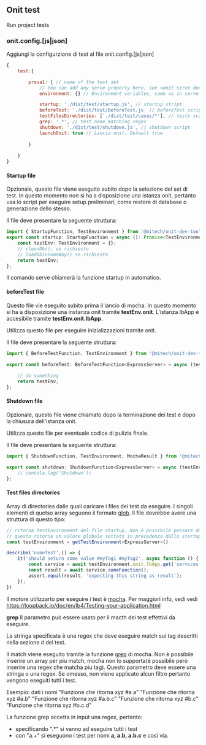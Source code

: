 ## Onit test

Run project tests

### onit.config.[js|json]

Aggiungi la configurzione di test al file onit.config.[js|json]

```js
{
    test:{

        prova1: { // name of the test set
            // You can add any serve property here, see <onit serve docs>
            environment: {} // Environment variables, same as in serve

            startup: './dist/test/startup.js', // startup stript. 
            beforeTest: './dist/test/beforeTest.js' // beforeTest script
            testFilesDirectories: ['./dist/test/cases/*'], // tests scan directories
            grep: '.*', // test name matching regex
            shutdown: './dist/test/shutdown.js', // shutdown script
            launchOnit: true // Lancia onit. Default true
            
        }
    
    }
}
```

#### Startup file

Opzionale, questo file viene eseguito subito dopo la selezione del set di test. 
In questo momento non si ha a disposizione una istanza onit, pertanto usa lo script per eseguire setup preliminari, come restore di database o generazione dello stesso.

Il file deve presentare la seguente struttura: 

```ts
import { StartupFunction, TestEnvironment } from '@mitech/onit-dev-tools';
export const startup: StartupFunction = async (): Promise<TestEnvironment> => {
    const testEnv: TestEnvironment = {};
    // cleanDb(); se richiesto
	// loadDbinSomeWay() se richiesto
    return testEnv;
};

```
Il comando serve chiamerà la funzione startup in automatico.



#### beforeTest file

Questo file vie eseguito subito prima il lancio di mocha. In questo momento si ha a disposizione una instanza onit tramite **testEnv.onit**.
L'istanza lbApp è accesibile tramite **testEnv.onit.lbApp**.


Utilizza questo file per eseguire inizializzazioni tramite onit.

Il file deve presentare la seguente struttura: 

```ts
import { BeforeTestFunction, TestEnvironment } from '@mitech/onit-dev-tools';

export const beforeTest: BeforeTestFunction<ExpressServer> = async (testEnv: TestEnvironment<ExpressServer>): Promise<TestEnvironment<ExpressServer>> => {
    
    // do something
    return testEnv;
};
```


#### Shutdown file
Opzionale, questo file viene chiamato dopo la terminazione dei test e dopo la chiusura dell'istanza onit.

Utilizza questo file per eventuale codice di pulizia finale.

Il file deve presentare la seguente struttura: 

```ts
import { ShutdownFunction, TestEnvironment, MochaResult } from '@mitech/onit-dev-tools';

export const shutdown: ShutdownFunction<ExpressServer> = async (testEnv: TestEnvironment<ExpressServer>, mochaResult: MochaResult): Promise<void>=> {
    // console.log('Shutdown');
};
```

#### Test files directories

Array di directories dalle quali caricare i files dei test da eseguire.
I singoli elementi di quetso array seguono il formato [glob](https://www.npmjs.com/package/glob).
Il file dovrebbe avere una struttura di questo tipo:

```ts
// ritorna testEnvironment del file startup. Non è possibile passare dati a mocha, pertanto molto probabilmente
// questo ritorna un valore globale settato in precedenza dallo startup
const testEnvironment = getTestEnvironment<ExpressServer>() 

describe('nomeTest',() => {
	it('should seturn some value #myTag1 #myTag2', async function () {
		const service = await testEnvironment.onit.lbApp.get('services.someName');
		const result = await service.someFunction();
        assert.equal(result, 'expecting this string as result');
    });
})
```

Il motore utilizzarto per eseguire i test è [mocha](https://mochajs.org/).
Per maggiori info, vedi vedi https://loopback.io/doc/en/lb4/Testing-your-application.html


**grep** 
Il parametro può essere usato per il macth dei test effettivi da eseguire.

La stringa specificata è una regex che deve eseguire match sui tag descritti nella sezione *it* del test.

Il match viene eseguito tramite la funzione [grep](https://mochajs.org/api/mocha#grep) di mocha. Non è possibile inserire un array per piu match, mocha non lo supporta(é possibile però inserire una regex che matcha piu tag).
Questo parametro deve essere una stringa o una regex. Se omesso, non viene applicato alcun filtro pertanto vengono eseguiti tutti i test.

Esempio: dati i nomi
"Funzione che ritorna xyz #a.a"
"Funzione che ritorna xyz #a.b"
"Funzione che ritorna xyz #a.b.c"
"Funzione che ritorna xyz #b.c"
"Funzione che ritorna xyz #b.c.d"
  
La funzione grep accetta in input una regex, pertanto:
- specificando ".\*" si vanno ad eseguire tutti i test
- con "a.\+" si eseguono i test per nomi **a, a.b, a.b.c** e così via.

